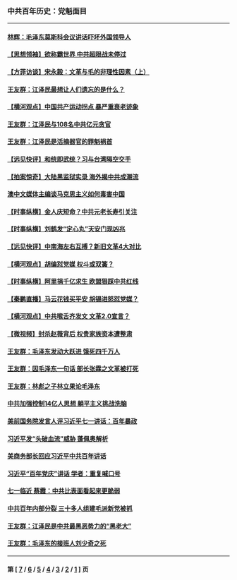 ### 中共百年历史：党魁面目
---
#### [林辉：毛泽东莫斯科会议讲话吓坏外国领导人](../../pages/nf1176107/n13917931.md?10020430) 
#### [【思想领袖】欲称霸世界 中共超限战未停过](../../pages/nf1176107/n13745142.md?10020430) 
#### [【方菲访谈】宋永毅：文革与毛的非理性因素（上）](../../pages/nf1176107/n13469956.md?10020430) 
#### [王友群：江泽民最想让人们遗忘的是什么？](../../pages/nf1176107/n13408949.md?10020430) 
#### [【横河观点】中国共产运动拐点 暴严重衰老迹象](../../pages/nf1176107/n13388333.md?10020430) 
#### [王友群：江泽民与108名中共亿元贪官](../../pages/nf1176107/n13352358.md?10020430) 
#### [王友群：江泽民是活摘器官的罪魁祸首](../../pages/nf1176107/n13336903.md?10020430) 
#### [【远见快评】和统即武统？习与台湾隔空交手](../../pages/nf1176107/n13297739.md?10020430) 
#### [【拍案惊奇】大陆黑监狱实录 海外揭中共成潮流](../../pages/nf1176107/n13288853.md?10020430) 
#### [澳中文媒体主编谈马克思主义如何毒害中国](../../pages/nf1176107/n13257387.md?10020430) 
#### [【时事纵横】金人庆短命？中共元老长寿引关注](../../pages/nf1176107/n13217934.md?10020430) 
#### [【时事纵横】刘鹤发“定心丸”天安门现凶兆](../../pages/nf1176107/n13215416.md?10020430) 
#### [【远见快评】中南海左右互搏？新旧文革4大对比](../../pages/nf1176107/n13214745.md?10020430) 
#### [【横河观点】胡编怼党媒 权斗或双簧？](../../pages/nf1176107/n13210864.md?10020430) 
#### [【时事纵横】阿里捐千亿求生 欧盟狠踩中共红线](../../pages/nf1176107/n13206431.md?10020430) 
#### [【秦鹏直播】马云花钱买平安 胡锡进怒怼党媒？](../../pages/nf1176107/n13206392.md?10020430) 
#### [【横河观点】中共喉舌齐发文 文革2.0宣言？](../../pages/nf1176107/n13201248.md?10020430) 
#### [【微视频】封杀赵薇背后 权贵家族资本遭整肃](../../pages/nf1176107/n13197798.md?10020430) 
#### [王友群：毛泽东发动大跃进 饿死四千万人](../../pages/nf1176107/n13177158.md?10020430) 
#### [王友群：因毛泽东一句话 部长张霖之文革被打死](../../pages/nf1176107/n13161711.md?10020430) 
#### [王友群：林彪之子林立果论毛泽东](../../pages/nf1176107/n13128622.md?10020430) 
#### [中共加强控制14亿人思想 躺平主义挑战洗脑](../../pages/nf1176107/n13094299.md?10020430) 
#### [美前国务院发言人评习近平七一讲话：百年暴政](../../pages/nf1176107/n13066986.md?10020430) 
#### [习近平发“头破血流”威胁 蓬佩奥解析](../../pages/nf1176107/n13063604.md?10020430) 
#### [美商务部长回应习近平中共百年讲话](../../pages/nf1176107/n13062903.md?10020430) 
#### [习近平“百年党庆”讲话 学者：重复喊口号](../../pages/nf1176107/n13061411.md?10020430) 
#### [七一临近 蔡霞：中共比表面看起来更脆弱](../../pages/nf1176107/n13056418.md?10020430) 
#### [中共百年内部分裂 三十多人组建毛派新党被抓](../../pages/nf1176107/n13044023.md?10020430) 
#### [王友群：江泽民是中共最黑恶势力的“黑老大”](../../pages/nf1176107/n13022180.md?10020430) 
#### [王友群：毛泽东的接班人刘少奇之死](../../pages/nf1176107/n12991772.md?10020430) 

---
#### 第 [ [7](./7.md?10020430) / [6](./6.md?10020430) / [5](./5.md?10020430) / [4](./4.md?10020430) / [3](./3.md?10020430) / [2](./2.md?10020430) / [1](./1.md?10020430) ] 页
